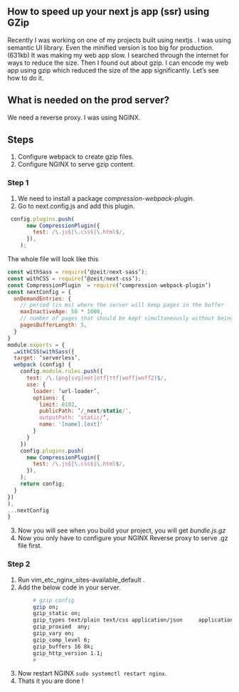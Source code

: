 ## How to speed up your next js app (ssr) using GZip

Recently I was working on one of my projects built using nextjs . I was using semantic UI library. Even the minified version is too big for production. (631kb)  It was making my web app slow.  I searched through the internet for ways to reduce the size. Then I found out about gzip. I can encode my web app using gzip which reduced the size of the app significantly. Let’s see how to do it.

## What is needed on the prod server?

We need a reverse proxy. I was using NGINX. 


## Steps
1. Configure webpack to create gzip files.
2. Configure NGINX to serve gzip content.

### Step 1
1. We need to install a package   _compression-webpack-plugin_.
2. Go to next.config.js and add this plugin.

```javascript
 config.plugins.push(
      new CompressionPlugin({
        test: /\.js$|\.css$|\.html$/,
      }),
    );
```

The whole file will look like this

```javascript
const withSass = require(‘@zeit/next-sass’);
const withCSS = require(‘@zeit/next-css’);
const CompressionPlugin  = require(‘compression-webpack-plugin’)
const nextConfig = {
  onDemandEntries: {
    // period (in ms) where the server will keep pages in the buffer
    maxInactiveAge: 50 * 1000,
    // number of pages that should be kept simultaneously without being disposed
    pagesBufferLength: 5,
  }
}
module.exports = {
  …withCSS(withSass({
  target: ‘serverless’,
  webpack (config) {
    config.module.rules.push({
      test: /\.(png|svg|eot|otf|ttf|woff|woff2)$/,
      use: {
        loader: ‘url-loader’,
        options: {
          limit: 8192,
          publicPath: ‘/_next/static/‘,
          outputPath: ‘static/‘,
          name: '[name].[ext]'
        }
      }
    })
    config.plugins.push(
      new CompressionPlugin({
        test: /\.js$|\.css$|\.html$/,
      }),
    );
    return config;
  }
})
),
...nextConfig
}

```

3. Now you will see when you build your project, you will get _bundle.js.gz_ 
4. Now you only have to configure your NGINX Reverse proxy to serve .gz file first.

### Step 2

1. Run vim_etc_nginx_sites-available_default .
2. Add the below code in your server.

```bash
        # gzip config
        gzip on;
        gzip_static on;
        gzip_types text/plain text/css application/json 	application/x-javascript text/xml application/xml application/xml+rss text/javascript;
        gzip_proxied  any;
        gzip_vary on;
        gzip_comp_level 6;
        gzip_buffers 16 8k;
        gzip_http_version 1.1;
        #
```

3. Now restart NGINX `sudo systemctl restart nginx`.
4. Thats it you are done !